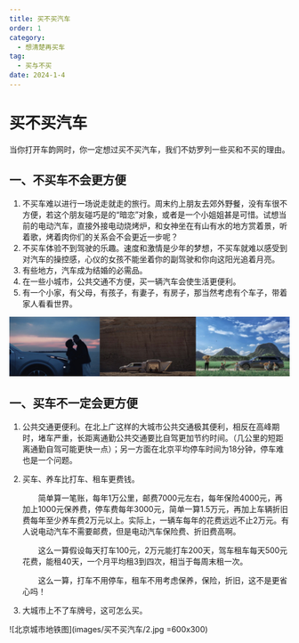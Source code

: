 ```yaml
---
title: 买不买汽车
order: 1
category:
  - 想清楚再买车
tag:
  - 买与不买
date: 2024-1-4
---
```




# 买不买汽车

当你打开车韵网时，你一定想过买不买汽车，我们不妨罗列一些买和不买的理由。



## 一、不买车不会更方便

1. 不买车难以进行一场说走就走的旅行。周末约上朋友去郊外野餐，没有车很不方便，若这个朋友碰巧是的“暗恋”对象，或者是一个小姐姐甚是可惜。试想当前的电动汽车，直接外接电动烧烤炉，和女神坐在有山有水的地方赏着景，听着歌，烤着肉你们的关系会不会更近一步呢？
2. 不买车体验不到驾驶的乐趣。速度和激情是少年的梦想，不买车就难以感受到对汽车的操控感，心仪的女孩不能坐着你的副驾驶和你向这阳光追着月亮。
3. 有些地方，汽车成为结婚的必需品。
4. 在一些小城市，公共交通不方便，买一辆汽车会使生活更便利。
5. 有一个小家，有父母，有孩子，有妻子，有房子，那当然考虑有个车子，带着家人看看世界。

![野外露营](./images/买不买汽车/1.jpg)



## 一、买车不一定会更方便

1. 公共交通更便利。在北上广这样的大城市公共交通极其便利，相反在高峰期时，堵车严重，长距离通勤公共交通要比自驾更加节约时间。（几公里的短距离通勤自驾可能更快一点）；另一方面在北京平均停车时间为18分钟，停车难也是一个问题。

2. 买车、养车比打车、租车更费钱。

   &emsp;&emsp;简单算一笔账，每年1万公里，邮费7000元左右，每年保险4000元，再加上1000元保养费，停车费每年3000元，简单一算1.5万元，再加上车辆折旧费每年至少养车费2万元以上。实际上，一辆车每年的花费远远不止2万元。有人说电动汽车不需要邮费，但是电动汽车保险费、折旧费高啊。

   &emsp;&emsp;这么一算假设每天打车100元，2万元能打车200天，驾车租车每天500元花费，能租40天，一个月平均租3到四次，相当于每周末租一次。

   &emsp;&emsp;这么一算，打车不用停车，租车不用考虑保养，保险，折旧，这不是更省心吗！

3. 大城市上不了车牌号，这可怎么买。

![北京城市地铁图](images/买不买汽车/2.jpg =600x300)
